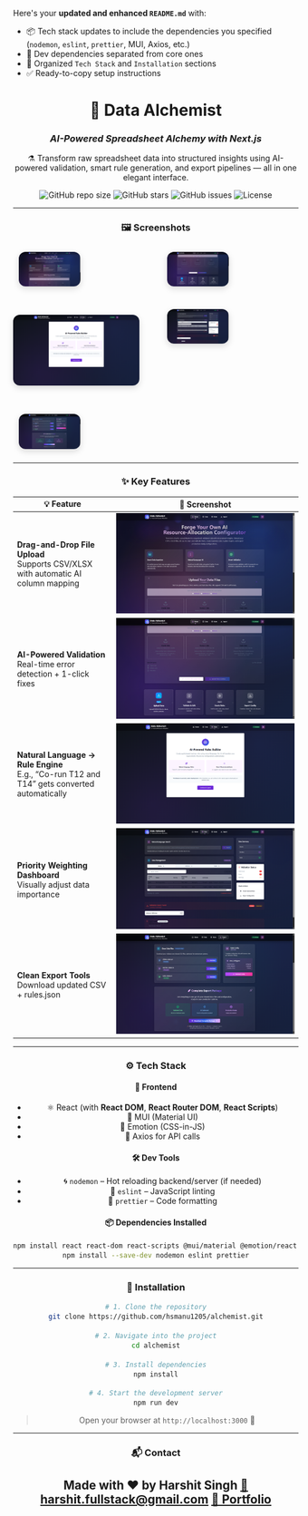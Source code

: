 Here's your **updated and enhanced `README.md`** with:

* 📦 Tech stack updates to include the dependencies you specified (`nodemon`, `eslint`, `prettier`, MUI, Axios, etc.)
* 🧪 Dev dependencies separated from core ones
* 📁 Organized `Tech Stack` and `Installation` sections
* ✅ Ready-to-copy setup instructions

<div align="center">

# 🔮 **Data Alchemist**  
### *AI-Powered Spreadsheet Alchemy with Next.js*

⚗️ Transform raw spreadsheet data into structured insights using AI-powered validation, smart rule generation, and export pipelines — all in one elegant interface.

![GitHub repo size](https://img.shields.io/github/repo-size/hsmanu1205/alchemist?style=flat-square)
![GitHub stars](https://img.shields.io/github/stars/hsmanu1205/alchemist?style=flat-square)
![GitHub issues](https://img.shields.io/github/issues/hsmanu1205/alchemist?style=flat-square)
![License](https://img.shields.io/github/license/hsmanu1205/alchemist?style=flat-square)

---

### 🖼️ **Screenshots**

<!-- Screenshot Grid -->
<div align="center" style="display: grid; grid-template-columns: repeat(2, 1fr); gap: 20px; perspective: 1000px;">

<img src="/screenshots/home.png" alt="Upload CSV Interface" width="45%" style="border-radius: 12px; box-shadow: 0 4px 12px rgba(0,0,0,0.15); margin: 10px;">
<img src="/screenshots/home2.png" alt="AI Validation" width="45%" style="border-radius: 12px; box-shadow: 0 4px 12px rgba(0,0,0,0.15); margin: 10px;">

<img src="/screenshots/rules.png" alt="Natural Language Rule Converter" width="92%" style="border-radius: 12px; box-shadow: 0 4px 12px rgba(0,0,0,0.15); margin: 20px 0;">

<img src="/screenshots/data.png" alt="Priority Sliders" width="45%" style="border-radius: 12px; box-shadow: 0 4px 12px rgba(0,0,0,0.15); margin: 10px;">
<img src="/screenshots/export.png" alt="Export Panel" width="45%" style="border-radius: 12px; box-shadow: 0 4px 12px rgba(0,0,0,0.15); margin: 10px;">

</div>

---

### ✨ **Key Features**

| 💡 Feature | 📸 Screenshot |
|-----------|----------------|
| **Drag-and-Drop File Upload**<br/>Supports CSV/XLSX with automatic AI column mapping | ![](/screenshots/home.png) |
| **AI-Powered Validation**<br/>Real-time error detection + 1-click fixes | ![](/screenshots/home2.png) |
| **Natural Language → Rule Engine**<br/>E.g., “Co-run T12 and T14” gets converted automatically | ![](/screenshots/rules.png) |
| **Priority Weighting Dashboard**<br/>Visually adjust data importance | ![](/screenshots/data.png) |
| **Clean Export Tools**<br/>Download updated CSV + rules.json | ![](/screenshots/export.png) |

---

### ⚙️ Tech Stack

#### 🧩 Frontend
- ⚛️ React (with **React DOM**, **React Router DOM**, **React Scripts**)
- 💅 MUI (Material UI)
- 💖 Emotion (CSS-in-JS)
- 📡 Axios for API calls

#### 🛠 Dev Tools
- 🌀 `nodemon` – Hot reloading backend/server (if needed)
- 🧹 `eslint` – JavaScript linting
- 🎨 `prettier` – Code formatting

#### 📦 Dependencies Installed

```bash
npm install react react-dom react-scripts @mui/material @emotion/react @emotion/styled @mui/icons-material axios react-router-dom
npm install --save-dev nodemon eslint prettier
````

---

### 🚀 Installation

```bash
# 1. Clone the repository
git clone https://github.com/hsmanu1205/alchemist.git

# 2. Navigate into the project
cd alchemist

# 3. Install dependencies
npm install

# 4. Start the development server
npm run dev
```

> Open your browser at `http://localhost:3000` 🚀

---

### 📬 Contact

Made with ❤️ by **Harshit Singh**
[📧 harshit.fullstack@gmail.com](mailto:harshit.fullstack@gmail.com)
[🔗 Portfolio](https://portfolio-orcin-chi-qj1vqllznj.vercel.app/)
---

</div>